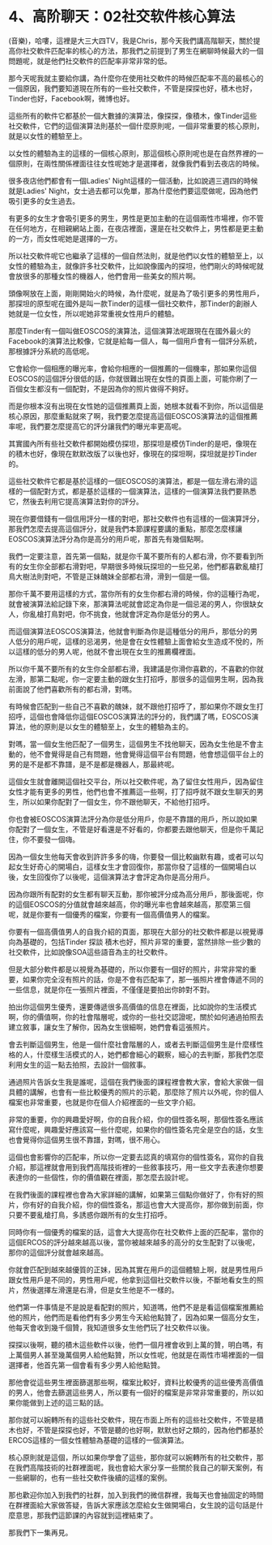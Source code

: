 # 4、高阶聊天：02社交软件核心算法

(音樂)，哈嘍，這裡是大三大四TV，我是Chris，那今天我們講高階聊天，關於提高你社交軟件匹配率的核心的方法，那我們之前提到了男生在網聊時候最大的一個問題呢，就是他們社交軟件的匹配率非常非常的低。

那今天呢我就主要給你講，為什麼你在使用社交軟件的時候匹配率不高的最核心的一個原因，我們要知道現在所有的一些社交軟件，不管是探探也好，積木也好，Tinder也好，Facebook啊，微博也好。

這些所有的軟件它都基於一個大數據的演算法，像探探，像積木，像Tinder這些社交軟件，它們的這個演算法則基於一個什麼原則呢，一個非常重要的核心原則，就是以女性的體驗至上。

以女性的體驗為主的這樣的一個核心原則，那這個核心原則呢也是在自然界裡的一個原則，在兩性關係裡面往往女性呢她才是選擇者，就像我們看到去夜店的時候。

很多夜店他們都會有一個Ladies' Night這樣的一個活動，比如說週三週四的時候就是Ladies' Night，女士過去都可以免單，那為什麼他們要這麼做呢，因為他們吸引更多的女生過去。

有更多的女生才會吸引更多的男生，男性是更加主動的在這個兩性市場裡，你不管在任何地方，在相親網站上面，在夜店裡面，還是在社交軟件上，男性都是更主動的一方，而女性呢她是選擇的一方。

所以社交軟件呢它也繼承了這樣的一個自然法則，就是他們以女性的體驗至上，以女性的體驗為主，就像許多社交軟件，比如說像國內的探坦，他們剛火的時候呢就會放很多的那種女性的機器人，他們會用一些美女的照片啊。

頭像啊放在上面，剛剛開始火的時候，為什麼呢，就是為了吸引更多的男性用戶，那探坦的原型呢在國外是叫一款Tinder的這樣一個社交軟件，那Tinder的創辦人她就是一位女性，所以呢她非常重視女性用戶的體驗。

那麼Tinder有一個叫做EOSCOS的演算法，這個演算法呢跟現在在國外最火的Facebook的演算法比較像，它就是給每一個人，每一個用戶會有一個評分系統，那根據評分系統的高低呢。

它會給你一個相應的曝光率，會給你相應的一個推薦的一個機率，那如果你這個EOSCOS的這個評分很低的話，你就很難出現在女性的頁面上面，可能你刷了一百個女生都沒有一個配對，不是因為你的照片做得不夠好。

而是你根本沒有出現在女性她的這個推薦頁上面，她根本就看不到你，所以這個是核心原因，那麼重點就來了啊，我們要怎麼提高這個EOSCOS演算法的這個推薦率呢，我們要怎麼提高它的評分讓我們的曝光率更高呢。

其實國內所有些社交軟件都開始模仿探坦，那探坦是模仿Tinder的是吧，像現在的積木也好，像現在默默改版了以後也好，像現在的探坦啊，探坦就是抄Tinder的。

這些社交軟件它都是基於這樣的一個EOSCOS的演算法，都是一個左滑右滑的這樣的一個配對方式，都是基於這樣的一個演算法，這樣的一個演算法我們要熟悉它，然後去利用它提高演算法對你的評分。

現在你要借錢有一個信用評分一樣的對吧，那社交軟件也有這樣的一個演算評分，那我們怎麼去提高這個評分，就是我們本節課程要講的重點，那麼怎麼樣讓EOSCOS演算法評分為你是高分的用戶呢，那首先有幾個點啊。

我們一定要注意，首先第一個點，就是你千萬不要所有的人都右滑，你不要看到所有的女生你全部都右滑對吧，早期很多時候玩探坦的一些兄弟，他們都喜歡亂槍打鳥大樹法則對吧，不管是正妹醜妹全部都右滑，滑到一個是一個。

那你千萬不要用這樣的方式，當你所有的女生你都右滑的時候，你的這種行為呢，就會被演算法給記錄下來，那演算法呢就會認定為你是一個忌渴的男人，你很缺女人，你亂槍打鳥對吧，你不挑食，他就會評定為你是低分的男人。

而這個演算法EOSCOS演算法，他就會判斷為你是這種低分的用戶，那低分的男人低分的用戶呢，這樣的忌渴男，他是會在女性體驗上面會給女生造成不悅的，所以這樣的低分的男人呢，他就不會出現在女生的推薦欄裡面。

所以你千萬不要所有的女生你全部都右滑，我建議是你滑你喜歡的，不喜歡的你就左滑，那第二點呢，你一定要主動的跟女生打招呼，那很多的這個男生啊，因為我前面說了他們喜歡所有的都右滑，對嗎。

有時候會匹配到一些自己不喜歡的醜妹，就不跟他打招呼了，那如果你不跟女生打招呼，這個也會降低你這個EOSCOS演算法的評分的，我們講了嗎，EOSCOS演算法，他的原則是以女生的體驗至上，女生的體驗為主的。

對嗎，當一個女生他匹配了一個男生，這個男生不找他聊天，因為女生他是不會主動的，他不會覺得是自己有問題，他會覺得這個平台有問題，他會想這個平台上的男的是不是都不靠譜，是不是都是機器人，那最終呢。

這個女生就會離開這個社交平台，所以社交軟件呢，為了留住女性用戶，因為留住女性才能有更多的男性，他們也會不推薦這一些啊，打了招呼就不跟女生聊天的男生，所以如果你配對了一個女生，你不跟他聊天，不給他打招呼。

你也會被EOSCOS演算法評分為你是低分用戶，你是不靠譜的用戶，所以說如果你配對了一個女生，不管是好看還是不好看的，你都要去跟他聊天，但是你千萬記住，你不要發一個嗨。

因為一個女生他每天會收到許許多多的嗨，你要發一個比較幽默有趣，或者可以勾起女生好奇心的開場白，這樣女生才會回復你，那當你發了這樣的一個開場白以後，女生回復你了以後呢，這個演算法才會評定為你是高分用戶。

因為你跟所有配對的女生都有聊天互動，那你被評分成為高分用戶，那後面呢，你的這個EOSCOS的分值就會越來越高，你的曝光率也會越來越高，那麼第三個呢，就是你要有一個優秀的檔案，你要有一個高價值男人的檔案。

你要有一個高價值男人的自我介紹的頁面，那現在大部分的社交軟件都是以視覺導向為基礎的，包括Tinder 探談 積木也好，照片非常的重要，當然排除一些少數的社交軟件，比如說像SOA這些語音為主的社交軟件。

但是大部分軟件都是以視覺為基礎的，所以你要有一個好的照片，非常非常的重要，如果你完全沒有照片的話，你是不會有匹配率了，那一張照片裡會傳遞不同的一些信息，就是你在一張照片裡面，不僅僅是要拍出你帥對不對。

拍出你這個男生優秀，還要傳遞很多高價值的信息在裡面，比如說你的生活模式啊，你的價值啊，你的社會階層呢，或你的一些社交認證呢，關於如何通過拍照去建立敘事，讓女生了解你，因為女生很細啊，她們會看這張照片。

會去判斷這個男生，他是一個什麼社會階層的人，或者去判斷這個男生是什麼樣性格的人，什麼樣生活模式的人，她們都會細心的觀察，細心的去判斷，那我們怎麼利用女生的這一點去拍照，去設計一個敘事。

通過照片告訴女生我是誰呢，這個在我們後面的課程裡會教大家，會給大家做一個具體的講解，也會有一些比較優秀的照片的示範，那麼除了照片以外呢，你的個人檔案也非常重要，也就是你在個人介紹裡面的一些文字介紹。

非常的重要，你的興趣愛好啊，你的自我介紹，你的個性簽名啊，那個性簽名應該寫什麼呢，興趣愛好應該寫一些什麼呢，如果你的個性簽名完全是空白的話，女生也會覺得你這個男生很不靠譜，對嗎，很不用心。

這個也會影響你的匹配率，所以你一定要去認真的填寫你的個性簽名，寫你的自我介紹，那這裡就會用到我們高階技術裡的一些敘事技巧，用一些文字去表達你想要表達你的一些個性，你的價值觀在裡面，那怎麼去設計呢。

在我們後面的課程裡也會為大家詳細的講解，如果第三個點你做好了，你有好的照片，你有好的自我介紹，你的個性簽名，那這也會大大提高你，那你做到前面，你只要不要亂槍打鳥，多誘惑你跟所有的女生打招呼。

同時你有一個優秀的檔案的話，這會大大提高你在社交軟件上面的匹配率，當你的這個ERCOS的評分越來越高以後，當你被越來越多的高分的女生配對了以後呢，那你的這個評分就會越來越高。

你就會匹配到越來越優質的正妹，因為其實在用戶的這個體驗上啊，就是男性用戶跟女性用戶是不同的，男性用戶呢，他拿到這個社交軟件以後，不斷地看女生的照片，然後選擇左滑還是右滑，但是女生他是不一樣的。

他們第一件事情是不是說是看配對的照片，知道嗎，他們不是是看這個檔案推薦給他的照片，他們而是看他們有多少男生今天給他點贊了，因為如果一個高分女生，他每天會收到幾千個贊，我知道很多女生他們玩了社交軟件以後。

探探以後啊，聽的積木這些軟件以後，他們一個月裡會收到上萬的贊，明白嗎，有上萬個男人甚至幾萬個男人給他點贊，所以女性呢，他就是在兩性市場裡面的一個選擇者，他首先第一個會看有多少男人給他點贊。

那他會從這些男生裡面篩選那些啊，檔案比較好，資料比較優秀的這些優秀高價值的男人，他會去篩選這些男人，所以要有一個好的檔案是非常非常重要的，所以如果你能做到上述的這三點的話。

那你就可以婉轉所有的這些社交軟件，現在市面上所有的這些社交軟件，不管是積木也好，不管是探探也好，不管是聽的也好啊，默默也好之類的，因為他們都基於ERCOS這樣的一個女性體驗為基礎的這樣的一個演算法。

核心原則就是這個，所以如果你學會了這些，那你就可以婉轉所有的社交軟件，那在我們高階技術的社群裡面呢，我也會給大家分享一些關於我自己的聊天案例，有一些網聊的，也有一些社交軟件後續的這樣的案例。

那也歡迎你加入到我們的社群，加入到我們的微信群裡，我每天也會抽固定的時間在群裡面給大家做答疑，告訴大家應該怎麼給女生做開場白，女生說的這句話是什麼意思，那我們這節課的內容就到這裡結束了。

那我們下一集再見。